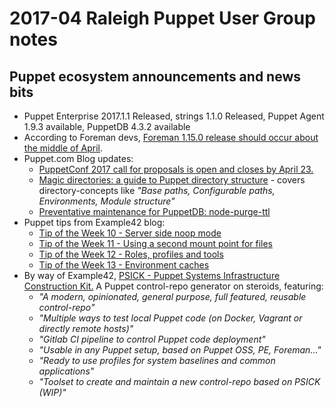 # 2017-04 Raleigh Puppet User Group notes
## Puppet ecosystem announcements and news bits
+ Puppet Enterprise 2017.1.1 Released, strings 1.1.0 Released, Puppet Agent 1.9.3 available, PuppetDB 4.3.2 available
+ According to Foreman devs, [Foreman 1.15.0 release should occur about the middle of April](https://groups.google.com/forum/?fromgroups#!topic/foreman-dev/tstb5ytnejU).
+ Puppet.com Blog updates:
    - [PuppetConf 2017 call for proposals is open and closes by April 23.](https://puppet.com/blog/puppetconf-2017-call-proposals-open)
    - [Magic directories: a guide to Puppet directory structure](https://puppet.com/blog/magic-directories-guide-to-puppet-directory-structure) - covers directory-concepts like *"Base paths, Configurable paths, Environments, Module structure"*
    - [
Preventative maintenance for PuppetDB: node-purge-ttl
](https://puppet.com/blog/preventative-maintenance-for-puppetdb-node-purge-ttl)
+ Puppet tips from Example42 blog:
    - [Tip of the Week 10 - Server side noop mode](http://www.example42.com/2017/03/06/server-side-noop-mode/)
    - [Tip of the Week 11 - Using a second mount point for files](http://www.example42.com/2017/03/13/second_mount_point/)
    - [Tip of the Week 12 - Roles, profiles and tools](http://www.example42.com/2017/03/20/roles_profiles_and_tools/)
    - [Tip of the Week 13 - Environment caches](http://www.example42.com/2017/03/27/environment_caching/)
+ By way of Example42, [PSICK - Puppet Systems Infrastructure Construction Kit.](https://github.com/example42/psick) A Puppet control-repo generator on steroids, featuring:
    - *"A modern, opinionated, general purpose, full featured, reusable control-repo"*
    - *"Multiple ways to test local Puppet code (on Docker, Vagrant or directly remote hosts)"*
    - *"Gitlab CI pipeline to control Puppet code deployment"*
    - *"Usable in any Puppet setup, based on Puppet OSS, PE, Foreman..."*
    - *"Ready to use profiles for system baselines and common applications"*
    - *"Toolset to create and maintain a new control-repo based on PSICK (WIP)"*
